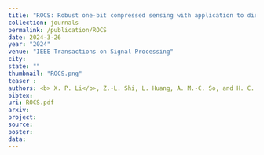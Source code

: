 ```yaml
---
title: "ROCS: Robust one-bit compressed sensing with application to direction of arrival"
collection: journals
permalink: /publication/ROCS
date: 2024-3-26
year: "2024"
venue: "IEEE Transactions on Signal Processing"
city: 
state: ""
thumbnail: "ROCS.png"
teaser : 
authors: <b> X. P. Li</b>, Z.-L. Shi, L. Huang, A. M.-C. So, and H. C. So
bibtex: 
uri: ROCS.pdf
arxiv: 
project: 
source: 
poster: 
data:
---
```


